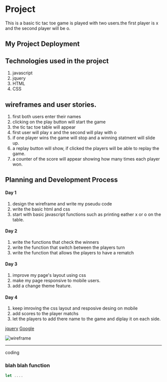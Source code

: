
# Project <Tic tac toe> 
This is a basic tic tac toe game is played with two users.the first player is x and the second player will be o.

## My Project Deployment 

## Technologies used in the project
1. javascript
2. jquery
3. HTML
4. CSS

## wireframes and user stories.
1. first both users enter their names 
2. clicking on the play button will start the game 
3. the tic tac toe table will appear 
4. first user will play x and the second will play with o
5. if one player wins the game will stop and a winning statment will slide up.
6. a replay button will show, if clicked the players will be able to replay the game.
7. a counter of the score will appear showing how many times each player won.

## Planning and Development Process

#### Day 1 
1. design the wireframe and write my pseudu code
2. write the basic html and css
3. start with basic javascript functions such as printing eather x or o on the table.

#### Day 2 
1. write the functions that check the winners 
2. write the function that switch between the players turn 
3. write  the function that allows the players to have a rematch

#### Day 3
1. improve my page's layout using css
2. make my page responsive to mobile users.
3. add a change theme feature.

#### Day 4
1. keep imroving the css layout and resposive desing on mobile
2. add scores to the player matchs
3. let the players to add there name to the game and diplay it on each side.
<!--link-->
[jquery](link)
[Google](link)

<!--images-->
![wireframe](url/path)

--- 
coding 
### blah blah function 
```js
let ....
```
